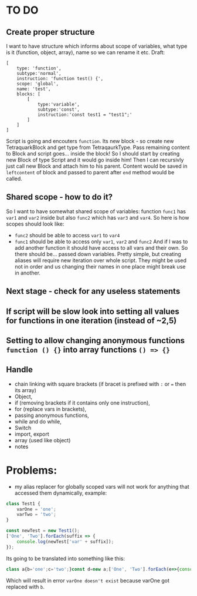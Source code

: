 # TO DO

## Create proper structure
I want to have structure which informs about scope of variables, what type is it (function, object, array), name so we can rename it etc.
Draft:
```
[
    type: 'function',
    subtype:'normal',
    instruction: 'function test() {',
    scope: 'global',
    name: 'test',
    blocks: [
        [
            type:'variable',
            subtype:'const',
            instruction:'const test1 = "test1";'
        ]
    ]
]
```

Script is going and encouters `function`. Its new block - so create new TetraquarkBlock and get type from TetraqaurkType. Pass remaining content to Block and script goes... inside the block!
So I should start by creating new Block of type Script and it would go inside him! Then I can recursivly just call new Block and attach him to his parent. Content would be saved in `leftcontent` of block and passed to parent after `end` method would be called.

## Shared scope - how to do it?

So I want to have somewhat shared scope of variables:
function `func1` has `var1` and `var2` inside but also `func2` which has `var3` and `var4`. So here is how scopes should look like:
- `func2` should be able to access `var1` to `var4`
- `func1` should be able to access only `var1`, `var2` and `func2`
And if I was to add another function it should have access to all vars and their own. So there should be... passed down variables. Pretty simple, but creating aliases will require new iteration over whole script. They might be used not in order and us changing their names in one place might break use in another.

## Next stage - check for any useless statements

## If script will be slow look into setting all values for functions in one iteration (instead of ~2,5)

## Setting to allow changing anonymous functions `function () {}` into array functions `() => {}`

## Handle
- chain linking with square brackets (if bracet is prefixed with `:` or `=` then its array)
- Object,
- if (removing brackets if it contains only one instruction),
- for (replace vars in brackets),
- passing anonymous functions,
- while and do while,
- Switch
- import, export
- array (used like object)
- notes

# Problems:
- my alias replacer for globally scoped vars will not work for anything that accessed them dynamically, example:
```js
class Test1 {
    varOne = 'one';
    varTwo = 'two';
}

const newTest = new Test1();
['One', 'Two'].forEach(suffix => {
    console.log(newTest['var' + suffix]);
});
```
Its going to be translated into something like this:
```js
class a{b='one';c='two';}const d=new a;['One', 'Two'].forEach(e=>{console.log(d['var' + e]);}
```
Which will result in error `varOne doesn't exist` because varOne got replaced with `b`.
